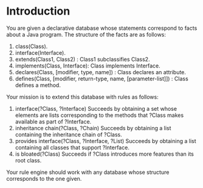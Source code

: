 # Introduction

You are given a declarative database whose statements correspond to facts about a Java
program. The structure of the facts are as follows:

1. class(Class).
2. interface(Interface).
3. extends(Class1, Class2) : Class1 subclassifies Class2.
4. implements(Class, Interface): Class implements Interface.
5. declares(Class, [modifier, type, name]) : Class declares an attribute.
6. defines(Class, [modifier, return-type, name, [parameter-list]]) : Class defines a method.

Your mission is to extend this database with rules as follows:

1. interface(?Class, ?Interface) Succeeds by obtaining a set whose elements are lists
corresponding to the methods that ?Class makes available as part of ?Interface.
2. inheritance chain(?Class, ?Chain) Succeeds by obtaining a list containing the inheritance chain of ?Class.
3. provides interface(?Class, ?Interface, ?List) Succeeds by obtaining a list containing all classes that support ?Interface.
4. is bloated(?Class) Succeeds if ?Class introduces more features than its root class.

Your rule engine should work with any database whose structure corresponds to the one
given.

